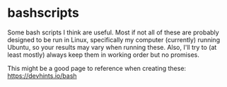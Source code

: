 # bashscripts
Some bash scripts I think are useful. Most if not all of these are probably designed to be run in Linux, specifically my computer (currently) running Ubuntu, so your results may vary when running these. 
Also, I'll try to (at least mostly) always keep them in working order but no promises.

This might be a good page to reference when creating these:
https://devhints.io/bash
